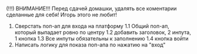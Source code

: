 (!!!) ВНИМАНИЕ!!! Перед сдачей домашки, удалять все коментарии сделанные для себя! Игорь этого не любит!

1. Сверстать поп-ап для входа на платформу
    1.1 Общий поп-ап, который выпадает ровно по центру
    1.2 добавить заголовок, 2 инпута, 1 кнопка
    1.3 Все инпуты обязательны к заполнению
    1.4 кнопка войти
2. Написать логику для показа поп-апа по нажатию на "вход"